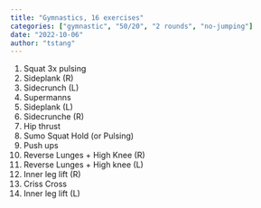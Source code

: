 ```yaml
---
title: "Gymnastics, 16 exercises"
categories: ["gymnastic", "50/20", "2 rounds", "no-jumping"]
date: "2022-10-06"
author: "tstang"
---
```


1. Squat 3x pulsing 
1. Sideplank (R) 
1. Sidecrunch (L) 
1. Supermanns 
1. Sideplank (L) 
1. Sidecrunche (R)
1. Hip thrust 
1. Sumo Squat Hold (or Pulsing)
1. Push ups 
1. Reverse Lunges + High Knee (R) 
1. Reverse Lunges + High knee (L) 
1. Inner leg lift (R) 
1. Criss Cross 
1. Inner leg lift (L)
